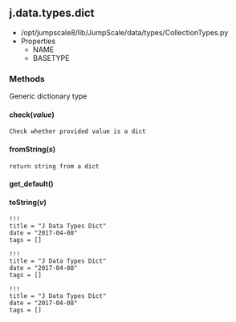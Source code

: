 <!-- toc -->
## j.data.types.dict

- /opt/jumpscale8/lib/JumpScale/data/types/CollectionTypes.py
- Properties
    - NAME
    - BASETYPE

### Methods

Generic dictionary type

#### check(*value*) 

```
Check whether provided value is a dict

```

#### fromString(*s*) 

```
return string from a dict

```

#### get_default() 

#### toString(*v*) 


```
!!!
title = "J Data Types Dict"
date = "2017-04-08"
tags = []
```

```
!!!
title = "J Data Types Dict"
date = "2017-04-08"
tags = []
```

```
!!!
title = "J Data Types Dict"
date = "2017-04-08"
tags = []
```
